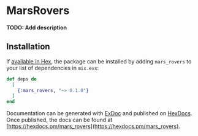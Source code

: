 # MarsRovers

**TODO: Add description**

## Installation

If [available in Hex](https://hex.pm/docs/publish), the package can be installed
by adding `mars_rovers` to your list of dependencies in `mix.exs`:

```elixir
def deps do
  [
    {:mars_rovers, "~> 0.1.0"}
  ]
end
```

Documentation can be generated with [ExDoc](https://github.com/elixir-lang/ex_doc)
and published on [HexDocs](https://hexdocs.pm). Once published, the docs can
be found at [https://hexdocs.pm/mars_rovers](https://hexdocs.pm/mars_rovers).

